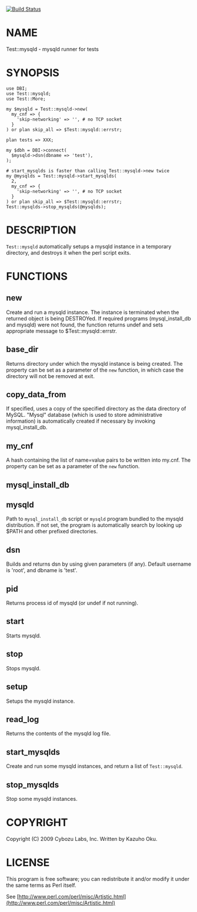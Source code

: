 [![Build Status](https://travis-ci.org/kazuho/p5-test-mysqld.svg?branch=master)](https://travis-ci.org/kazuho/p5-test-mysqld)
# NAME

Test::mysqld - mysqld runner for tests

# SYNOPSIS

    use DBI;
    use Test::mysqld;
    use Test::More;
    
    my $mysqld = Test::mysqld->new(
      my_cnf => {
        'skip-networking' => '', # no TCP socket
      }
    ) or plan skip_all => $Test::mysqld::errstr;
    
    plan tests => XXX;
    
    my $dbh = DBI->connect(
      $mysqld->dsn(dbname => 'test'),
    );
    
    # start_mysqlds is faster than calling Test::mysqld->new twice
    my @mysqlds = Test::mysqld->start_mysqlds(
      2,
      my_cnf => {
        'skip-networking' => '', # no TCP socket
      }
    ) or plan skip_all => $Test::mysqld::errstr;
    Test::mysqlds->stop_mysqlds(@mysqlds);

# DESCRIPTION

`Test::mysqld` automatically setups a mysqld instance in a temporary directory, and destroys it when the perl script exits.

# FUNCTIONS

## new

Create and run a mysqld instance.  The instance is terminated when the returned object is being DESTROYed.  If required programs (mysql\_install\_db and mysqld) were not found, the function returns undef and sets appropriate message to $Test::mysqld::errstr.

## base\_dir

Returns directory under which the mysqld instance is being created.  The property can be set as a parameter of the `new` function, in which case the directory will not be removed at exit.

## copy\_data\_from

If specified, uses a copy of the specified directory as the data directory of MySQL.  "Mysql" database (which is used to store administrative information) is automatically created if necessary by invoking mysql\_install\_db.

## my\_cnf

A hash containing the list of name=value pairs to be written into my.cnf.  The property can be set as a parameter of the `new` function.

## mysql\_install\_db

## mysqld

Path to `mysql_install_db` script or `mysqld` program bundled to the mysqld distribution.  If not set, the program is automatically search by looking up $PATH and other prefixed directories.

## dsn

Builds and returns dsn by using given parameters (if any).  Default username is 'root', and dbname is 'test'.

## pid

Returns process id of mysqld (or undef if not running).

## start

Starts mysqld.

## stop

Stops mysqld.

## setup

Setups the mysqld instance.

## read\_log

Returns the contents of the mysqld log file.

## start\_mysqlds

Create and run some mysqld instances, and return a list of `Test::mysqld`.

## stop\_mysqlds

Stop some mysqld instances.

# COPYRIGHT

Copyright (C) 2009 Cybozu Labs, Inc.  Written by Kazuho Oku.

# LICENSE

This program is free software; you can redistribute it and/or modify it under the same terms as Perl itself.

See [http://www.perl.com/perl/misc/Artistic.html](http://www.perl.com/perl/misc/Artistic.html)
